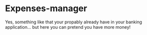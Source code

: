 # Expenses-manager
Yes, something like that your propably already have in your banking application... but here you can pretend you have more money! 
